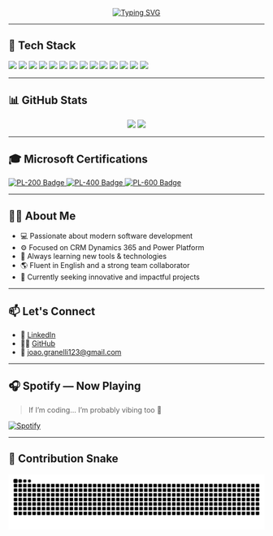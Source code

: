 <!-- Título animado com efeito de digitação -->
<p align="center">
  <a href="https://github.com/joaopedrogranelli">
    <img src="https://readme-typing-svg.herokuapp.com?font=Fira+Code&size=24&duration=3000&pause=1000&color=58A6FF&center=true&vCenter=true&width=1000&lines=Hi+there!+I'm+João+Pedro+Granelli;Software+Developer+%7C+Dynamics+Developer+%7C+Power+Platform+Consultant;Welcome+to+my+GitHub!+💻" alt="Typing SVG" />
  </a>
</p>


---


## 🧠 Tech Stack

<p align="left">
  <!-- Front-End -->
  <img src="https://img.shields.io/badge/JavaScript-F7DF1E?style=for-the-badge&logo=javascript&logoColor=black" />
  <img src="https://img.shields.io/badge/TypeScript-3178C6?style=for-the-badge&logo=typescript&logoColor=white" />
  <img src="https://img.shields.io/badge/React-20232A?style=for-the-badge&logo=react&logoColor=61DAFB" />
  <img src="https://img.shields.io/badge/Next.js-000000?style=for-the-badge&logo=next.js&logoColor=white" />

  <!-- Back-End -->
  <img src="https://img.shields.io/badge/Node.js-339933?style=for-the-badge&logo=nodedotjs&logoColor=white" />
  <img src="https://img.shields.io/badge/C%23-239120?style=for-the-badge&logo=c-sharp&logoColor=white" />
  <img src="https://img.shields.io/badge/SQL-003B57?style=for-the-badge&logo=mysql&logoColor=white" />

  <!-- Git e Versionamento -->
  <img src="https://img.shields.io/badge/Git-F05032?style=for-the-badge&logo=git&logoColor=white" />
  <img src="https://img.shields.io/badge/GitHub-000000?style=for-the-badge&logo=github&logoColor=white" />

  <!-- Outros -->
  <img src="https://img.shields.io/badge/VTEX-E72C37?style=for-the-badge&logo=vtex&logoColor=white" />

  <!-- Microsoft Stack -->
  <img src="https://img.shields.io/badge/Power%20Apps-742774?style=for-the-badge" />
  <img src="https://img.shields.io/badge/Power%20Automate-0089D6?style=for-the-badge" />
  <img src="https://img.shields.io/badge/Dynamics%20365-002050?style=for-the-badge" />
  <img src="https://img.shields.io/badge/Azure-0078D4?style=for-the-badge" />
</p>

---

## 📊 GitHub Stats

<p align="center">
  <img height="180em" src="https://github-readme-stats.vercel.app/api?username=joaopedrogranelli&show_icons=true&theme=tokyonight&hide_border=false" />
  <img height="180em" src="https://github-readme-stats.vercel.app/api/top-langs/?username=joaopedrogranelli&layout=compact&theme=tokyonight&hide_border=false"/>
</p>

---

## 🎓 Microsoft Certifications

<p align="left">
  <a href="https://learn.microsoft.com/api/credentials/share/en-us/JoaoPedroGranelli-1050/447869D418B5F96C?sharingId=429808EE9A89148A" target="_blank">
    <img src="https://img.shields.io/badge/PL--200-Power%20Platform%20Functional%20Consultant-0078D4?style=for-the-badge&logo=microsoft&logoColor=white" alt="PL-200 Badge" />
  </a>
  <a href="https://learn.microsoft.com/api/credentials/share/en-us/JoaoPedroGranelli-1050/D58B862FC80E1CFC?sharingId=429808EE9A89148A" target="_blank">
    <img src="https://img.shields.io/badge/PL--400-Power%20Platform%20Developer-0078D4?style=for-the-badge&logo=microsoft&logoColor=white" alt="PL-400 Badge" />
  </a>
  <a href="https://learn.microsoft.com/en-us/users/joaopedrogranelli-1050/credentials/40e2d4424817c0f2" target="_blank">
    <img src="https://img.shields.io/badge/PL--600-Power%20Platform%20Solution%20Architect-0078D4?style=for-the-badge&logo=microsoft&logoColor=white" alt="PL-600 Badge" />
  </a>
</p>

---

## 🧑‍💼 About Me

- 💻 Passionate about modern software development  
- ⚙️ Focused on CRM Dynamics 365 and Power Platform  
- 🧠 Always learning new tools & technologies  
- 🌎 Fluent in English and a strong team collaborator  
- 🎯 Currently seeking innovative and impactful projects  

---

## 📫 Let's Connect

- 💼 [LinkedIn](https://www.linkedin.com/in/joao-pedro-granelli/)
- 🧑‍💻 [GitHub](https://github.com/joaopedrogranelli)
- 📧 joao.granelli123@gmail.com

---

## 🎧 Spotify — Now Playing

> If I’m coding... I’m probably vibing too 🎵  

[![Spotify](https://spotify-currently-playing-track-joaopedrogranellis-projects.vercel.app/api)](https://open.spotify.com/user/u5rygyrk7dgl7u7nuabzq8qh8)


---

## 🐍 Contribution Snake

![snake gif](https://github.com/joaopedrogranelli/joaopedrogranelli/raw/output/github-contribution-grid-snake.svg?color_snake=%23a855f7&color_dots=%23000000,%23171717,%23333333,%23555555&palette=github-dark)



